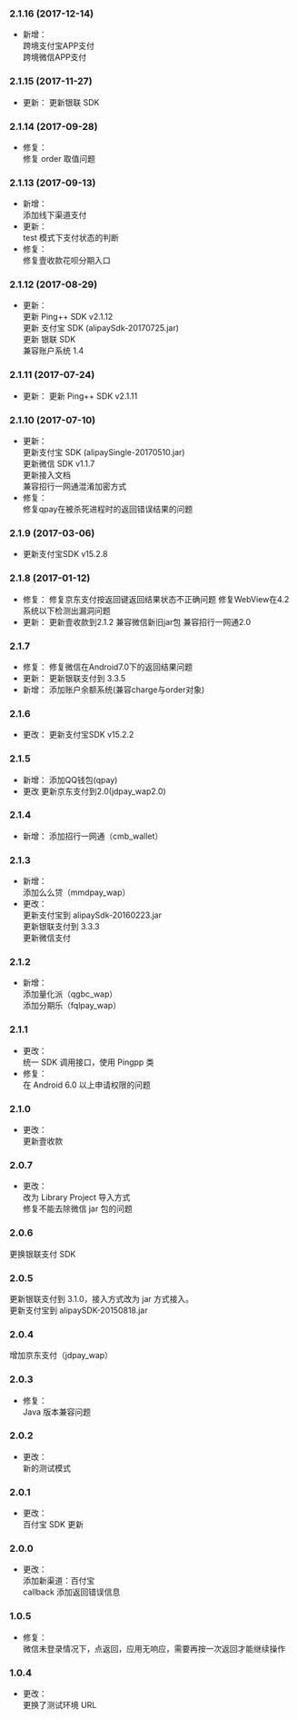 ### 2.1.16 (2017-12-14)
* 新增：  
    跨境支付宝APP支付  
    跨境微信APP支付

### 2.1.15 (2017-11-27)
* 更新：
    更新银联 SDK

### 2.1.14 (2017-09-28)
* 修复：  
修复 order 取值问题

### 2.1.13 (2017-09-13)
* 新增：  
添加线下渠道支付
* 更新：  
test 模式下支付状态的判断
* 修复：  
修复壹收款花呗分期入口


### 2.1.12 (2017-08-29)
* 更新：  
更新 Ping++ SDK v2.1.12  
更新 支付宝 SDK (alipaySdk-20170725.jar)  
更新 银联 SDK  
兼容账户系统 1.4  

### 2.1.11 (2017-07-24)
* 更新：
更新 Ping++ SDK v2.1.11

### 2.1.10 (2017-07-10)
* 更新：  
更新支付宝 SDK (alipaySingle-20170510.jar)  
更新微信 SDK v1.1.7  
更新接入文档  
兼容招行一网通混淆加密方式
* 修复：  
修复qpay在被杀死进程时的返回错误结果的问题

### 2.1.9 (2017-03-06)
* 更新支付宝SDK v15.2.8

### 2.1.8 (2017-01-12)
* 修复：
修复京东支付按返回键返回结果状态不正确问题
修复WebView在4.2系统以下检测出漏洞问题
* 更新：
更新壹收款到2.1.2
兼容微信新旧jar包
兼容招行一网通2.0

### 2.1.7
* 修复：
修复微信在Android7.0下的返回结果问题
* 更新：
更新银联支付到 3.3.5
* 新增：
添加账户余额系统(兼容charge与order对象)

### 2.1.6
* 更改：
更新支付宝SDK v15.2.2 

### 2.1.5
* 新增：
添加QQ钱包(qpay)
* 更改
更新京东支付到2.0(jdpay_wap2.0)

### 2.1.4
* 新增：
添加招行一网通（cmb_wallet）


### 2.1.3
* 新增：  
添加么么贷（mmdpay_wap）
* 更改：  
更新支付宝到 alipaySdk-20160223.jar  
更新银联支付到 3.3.3  
更新微信支付

### 2.1.2
* 新增：  
添加量化派（qgbc_wap）  
添加分期乐（fqlpay_wap）

### 2.1.1
* 更改：  
统一 SDK 调用接口，使用 Pingpp 类
* 修复：  
在 Android 6.0 以上申请权限的问题

### 2.1.0
* 更改：  
更新壹收款

### 2.0.7
* 更改：  
改为 Library Project 导入方式  
修复不能去除微信 jar 包的问题

### 2.0.6
更换银联支付 SDK

### 2.0.5
更新银联支付到 3.1.0，接入方式改为 jar 方式接入。  
更新支付宝到 alipaySDK-20150818.jar

### 2.0.4
增加京东支付（jdpay_wap）

### 2.0.3
* 修复：  
Java 版本兼容问题

### 2.0.2
* 更改：  
新的测试模式

### 2.0.1
* 更改：  
百付宝 SDK 更新

### 2.0.0
* 更改：  
添加新渠道：百付宝  
callback 添加返回错误信息

### 1.0.5
* 修复：  
微信未登录情况下，点返回，应用无响应，需要再按一次返回才能继续操作

### 1.0.4
* 更改：  
更换了测试环境 URL



